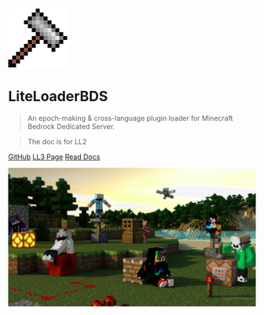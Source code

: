 ![logo](../assets/Logo.png)

# LiteLoaderBDS

> An epoch-making & cross-language plugin loader for Minecraft Bedrock Dedicated Server.

> The doc is for LL2

[GitHub](https://github.com/LiteLDev/LiteLoaderBDSv2)
[LL3 Page](https://levilamina.liteldev.com/)
[Read Docs](/README.md)

![](../assets/banner.webp)
